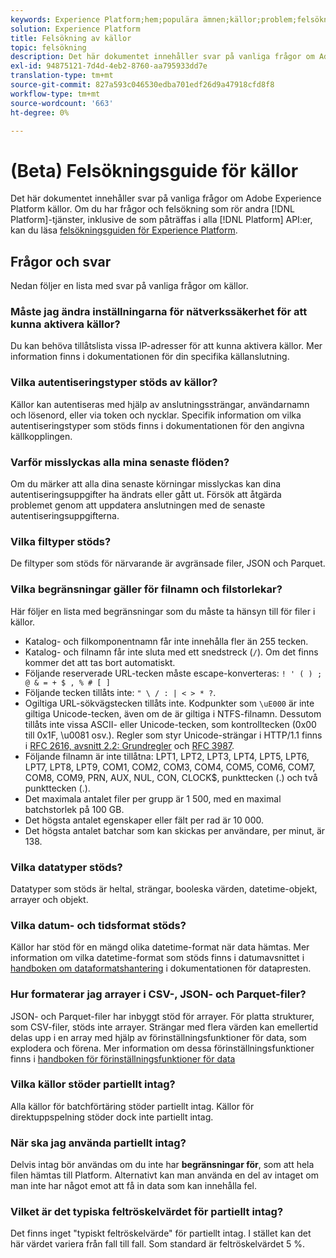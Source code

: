 ```yaml
---
keywords: Experience Platform;hem;populära ämnen;källor;problem;felsökning;felsökning av källor felsökning;källor faq;faq;source connectors;source connector;source connectors faqs;source connectors troubleshooting;
solution: Experience Platform
title: Felsökning av källor
topic: felsökning
description: Det här dokumentet innehåller svar på vanliga frågor om Adobe Experience Platform källor.
exl-id: 94875121-7d4d-4eb2-8760-aa795933dd7e
translation-type: tm+mt
source-git-commit: 827a593c046530edba701edf26d9a47918cfd8f8
workflow-type: tm+mt
source-wordcount: '663'
ht-degree: 0%

---
```


# (Beta) Felsökningsguide för källor

Det här dokumentet innehåller svar på vanliga frågor om Adobe Experience Platform källor. Om du har frågor och felsökning som rör andra [!DNL Platform]-tjänster, inklusive de som påträffas i alla [!DNL Platform] API:er, kan du läsa [felsökningsguiden för Experience Platform](../landing/troubleshooting.md).

## Frågor och svar

Nedan följer en lista med svar på vanliga frågor om källor.

### Måste jag ändra inställningarna för nätverkssäkerhet för att kunna aktivera källor?

Du kan behöva tillåtslista vissa IP-adresser för att kunna aktivera källor. Mer information finns i dokumentationen för din specifika källanslutning.

### Vilka autentiseringstyper stöds av källor?

Källor kan autentiseras med hjälp av anslutningssträngar, användarnamn och lösenord, eller via token och nycklar. Specifik information om vilka autentiseringstyper som stöds finns i dokumentationen för den angivna källkopplingen.

### Varför misslyckas alla mina senaste flöden?

Om du märker att alla dina senaste körningar misslyckas kan dina autentiseringsuppgifter ha ändrats eller gått ut. Försök att åtgärda problemet genom att uppdatera anslutningen med de senaste autentiseringsuppgifterna.

### Vilka filtyper stöds?

De filtyper som stöds för närvarande är avgränsade filer, JSON och Parquet.

### Vilka begränsningar gäller för filnamn och filstorlekar?

Här följer en lista med begränsningar som du måste ta hänsyn till för filer i källor.

- Katalog- och filkomponentnamn får inte innehålla fler än 255 tecken.
- Katalog- och filnamn får inte sluta med ett snedstreck (`/`). Om det finns kommer det att tas bort automatiskt.
- Följande reserverade URL-tecken måste escape-konverteras: `! ' ( ) ; @ & = + $ , % # [ ]`
- Följande tecken tillåts inte: `" \ / : | < > * ?`.
- Ogiltiga URL-sökvägstecken tillåts inte. Kodpunkter som `\uE000` är inte giltiga Unicode-tecken, även om de är giltiga i NTFS-filnamn. Dessutom tillåts inte vissa ASCII- eller Unicode-tecken, som kontrolltecken (0x00 till 0x1F, \u0081 osv.). Regler som styr Unicode-strängar i HTTP/1.1 finns i [RFC 2616, avsnitt 2.2: Grundregler](https://www.ietf.org/rfc/rfc2616.txt) och [RFC 3987](https://www.ietf.org/rfc/rfc3987.txt).
- Följande filnamn är inte tillåtna: LPT1, LPT2, LPT3, LPT4, LPT5, LPT6, LPT7, LPT8, LPT9, COM1, COM2, COM3, COM4, COM5, COM6, COM7, COM8, COM9, PRN, AUX, NUL, CON, CLOCK$, punkttecken (.) och två punkttecken (.).
- Det maximala antalet filer per grupp är 1 500, med en maximal batchstorlek på 100 GB.
- Det högsta antalet egenskaper eller fält per rad är 10 000.
- Det högsta antalet batchar som kan skickas per användare, per minut, är 138.

### Vilka datatyper stöds?

Datatyper som stöds är heltal, strängar, booleska värden, datetime-objekt, arrayer och objekt.

### Vilka datum- och tidsformat stöds?

Källor har stöd för en mängd olika datetime-format när data hämtas. Mer information om vilka datetime-format som stöds finns i datumavsnittet i [handboken om dataformatshantering](../data-prep/data-handling.md#dates) i dokumentationen för datapresten.

### Hur formaterar jag arrayer i CSV-, JSON- och Parquet-filer?

JSON- och Parquet-filer har inbyggt stöd för arrayer. För platta strukturer, som CSV-filer, stöds inte arrayer. Strängar med flera värden kan emellertid delas upp i en array med hjälp av förinställningsfunktioner för data, som explodera och förena. Mer information om dessa förinställningsfunktioner finns i [handboken för förinställningsfunktioner för data](../data-prep/functions.md#string)

### Vilka källor stöder partiellt intag?

Alla källor för batchförtäring stöder partiellt intag. Källor för direktuppspelning stöder dock inte partiellt intag.

### När ska jag använda partiellt intag?

Delvis intag bör användas om du inte har **begränsningar för**, som att hela filen hämtas till Platform. Alternativt kan man använda en del av intaget om man inte har något emot att få in data som kan innehålla fel.

### Vilket är det typiska feltröskelvärdet för partiellt intag?

Det finns inget &quot;typiskt feltröskelvärde&quot; för partiellt intag. I stället kan det här värdet variera från fall till fall. Som standard är feltröskelvärdet 5 %.
